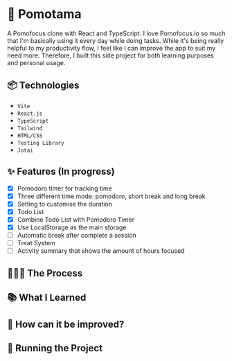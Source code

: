 #  🍅 Pomotama

A Pomofocus clone with React and TypeScript. I love Pomofocus.io so much that I'm basically using it every day while doing tasks. While it's being really helpful to my productivity flow, I feel like I can improve the app to suit my need more. Therefore, I built this side project for both learning purposes and personal usage.

## 📦 Technologies

- <code>Vite</code>
- <code>React.js</code>
- <code>TypeScript</code>
- <code>Tailwind</code>
- <code>HTML/CSS</code>
- <code>Testing Library</code>
- <code>Jotai</code>

## ✨ Features (In progress)
- [X] Pomodoro timer for tracking time 
- [X] Three different time mode: pomodoro, short break and long break
- [X] Setting to customise the duration
- [X] Todo List
- [X] Combine Todo List with Pomodoro Timer
- [X] Use LocalStorage as the main storage
- [ ] Automatic break after complete a session
- [ ] Treat System
- [ ] Activity summary that shows the amount of hours focused
## 👩🏽‍🍳 The Process

## 📚 What I Learned

## 💭 How can it be improved?

## 🚦 Running the Project




